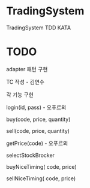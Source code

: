 ﻿# TradingSystem
TradingSystem TDD KATA

# TODO
adapter 패턴 구현 

TC 작성 - 김연수

각 기능 구현 

login(id, pass) - 오푸르뫼

buy(code, price, quantity)

sell(code, price, quantity)

getPrice(code) - 오푸르뫼

selectStockBrocker

buyNiceTiming( code, price)

sellNiceTiming( code, price)
